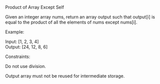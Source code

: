 Product of Array Except Self

Given an integer array nums, return an array output such that output[i] is equal to the product of all the elements of nums except nums[i].

Example:

Input:  [1, 2, 3, 4]  
Output: [24, 12, 8, 6]

Constraints:

Do not use division.

Output array must not be reused for intermediate storage.
